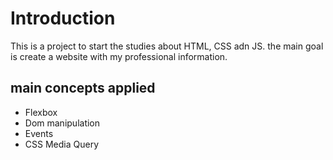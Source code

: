 # Introduction

This is a project to start the studies about HTML, CSS adn JS.
the main goal is create a website with my professional information.

## main concepts applied

- Flexbox
- Dom manipulation
- Events
- CSS Media Query
